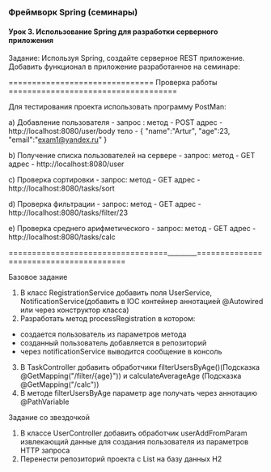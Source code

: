 ### Фреймворк Spring (семинары)

#### Урок 3. Использование Spring для разработки серверного приложения

Задание: Используя Spring, создайте серверное REST приложение. Добавить функционал в приложение разработанное на семинаре:

=============================== Проверка работы ====================================

Для теcтирования проекта использовать программу PostMan:

a) Добавление пользователя - запрос :
метод - POST
адрес - http://localhost:8080/user/body
тело -
{
"name":"Artur",
"age":23,
"email":"exam1@yandex.ru"
}

b) Получение списка пользователей на сервере - запрос:
метод - GET
адрес - http://localhost:8080/user

c) Проверка сортировки - запрос:
метод - GET
адрес - http://localhost:8080/tasks/sort

d) Проверка фильтрации - запрос:
метод - GET
адрес - http://localhost:8080/tasks/filter/23

e) Проверка среднего арифметического - запрос:
метод - GET
адрес - http://localhost:8080/tasks/calc

==================================_________=======================================

Базовое задание
1) В класс RegistrationService добавить поля UserService, NotificationService(добавить в IOC контейнер аннотацией @Autowired или через конструктор класса)
2) Разработать метод processRegistration в котором:
- создается пользователь из параметров метода
- созданный пользователь добавляется в репозиторий
- через notificationService выводится сообщение в консоль
3) В TaskController добавить обработчики filterUsersByAge()(Подсказка @GetMapping("/filter/{age}")) и calculateAverageAge (Подсказка @GetMapping("/calc"))
4) В методе filterUsersByAge параметр age получать через аннотацию @PathVariable

Задание со звездочкой
1) В классе UserController добавить обработчик userAddFromParam извлекающий данные для создания пользователя из параметров HTTP запроса
2) Перенести репозиторий проекта с List<User> на базу данных H2